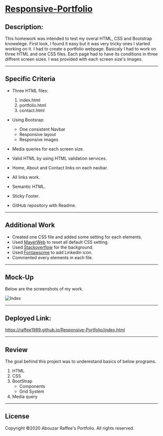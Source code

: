 # [Responsive-Portfolio](https://raffee1989.github.io/Responsive-Portfolio/index.html)

## Description:
This homework was intended to test my overal HTML, CSS and Bootstrap knowelege. First look, I found it easy but it was very tricky ones I started working on it. I had to create a portfolio webpage. Basicaly I had to work on three HTML and one CSS files. Each page had to have its conditions in three diffrent screen sizes. I was provided with each screen size's images. 

---

## Specific Criteria
* Three HTML files: 
    1. index.html
    1. portfolio.html
    1. contact.html

* Using Bootsrap:
    * One consistent Navbar
    * Responsive layout
    * Responsive images

* Media queries for each screen size. 
* Valid HTML by using HTML validation services. 
* Home, About and Contact links on each navbar.
* All links work.
* Semantic HTML. 
* Sticky Footer.
* GitHub repository with Readme.

---
## Additional Work
* Created one CSS file and added some setting for each elements. 
* Used [MayerWeb](https://meyerweb.com/eric/tools/css/reset/) to reset all default CSS setting.
* Used [Stackoverflow](https://stackoverflow.com/questions/8866061/css-background-image-using-an-image) for the background. 
* Used [Fontawsome](https://fontawesome.com/icons/linkedin?style=brands) to add Linkedin icon.
* Commented every elements in each file. 

---

## Mock-Up
Below are the screenshots of my work. 

![Index](Assets/Images/Index.png)

---

## Deployed Link:
https://raffee1989.github.io/Responsive-Portfolio/index.html

---

## Review
The goal behind this project was to underestand basics of below programs. 

1. HTML
1. CSS
1. BootStrap
    * Components
    * Grid System 
1. Media query

___

## License

Copyright ©2020 Abouzar Raffee's Portfolio. All rights reserved.